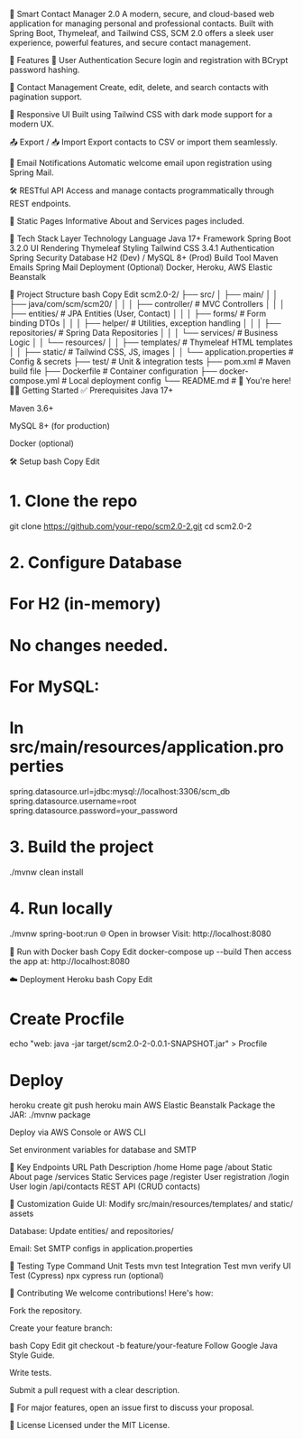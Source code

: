 📇 Smart Contact Manager 2.0
A modern, secure, and cloud-based web application for managing personal and professional contacts. Built with Spring Boot, Thymeleaf, and Tailwind CSS, SCM 2.0 offers a sleek user experience, powerful features, and secure contact management.

🚀 Features
🔐 User Authentication
Secure login and registration with BCrypt password hashing.

📒 Contact Management
Create, edit, delete, and search contacts with pagination support.

🎨 Responsive UI
Built using Tailwind CSS with dark mode support for a modern UX.

📤 Export / 📥 Import
Export contacts to CSV or import them seamlessly.

📧 Email Notifications
Automatic welcome email upon registration using Spring Mail.

🛠️ RESTful API
Access and manage contacts programmatically through REST endpoints.

📄 Static Pages
Informative About and Services pages included.

🧰 Tech Stack
Layer	Technology
Language	Java 17+
Framework	Spring Boot 3.2.0
UI Rendering	Thymeleaf
Styling	Tailwind CSS 3.4.1
Authentication	Spring Security
Database	H2 (Dev) / MySQL 8+ (Prod)
Build Tool	Maven
Emails	Spring Mail
Deployment (Optional)	Docker, Heroku, AWS Elastic Beanstalk

📁 Project Structure
bash
Copy
Edit
scm2.0-2/
├── src/
│   ├── main/
│   │   ├── java/com/scm/scm20/
│   │   │   ├── controller/       # MVC Controllers
│   │   │   ├── entities/         # JPA Entities (User, Contact)
│   │   │   ├── forms/            # Form binding DTOs
│   │   │   ├── helper/           # Utilities, exception handling
│   │   │   ├── repositories/     # Spring Data Repositories
│   │   │   └── services/         # Business Logic
│   │   └── resources/
│   │       ├── templates/        # Thymeleaf HTML templates
│   │       ├── static/           # Tailwind CSS, JS, images
│   │       └── application.properties  # Config & secrets
├── test/                         # Unit & integration tests
├── pom.xml                       # Maven build file
├── Dockerfile                    # Container configuration
├── docker-compose.yml            # Local deployment config
└── README.md                     # 📘 You're here!
🧑‍💻 Getting Started
✅ Prerequisites
Java 17+

Maven 3.6+

MySQL 8+ (for production)

Docker (optional)

🛠️ Setup
bash
Copy
Edit
# 1. Clone the repo
git clone https://github.com/your-repo/scm2.0-2.git
cd scm2.0-2

# 2. Configure Database
# For H2 (in-memory)
# No changes needed.

# For MySQL:
# In src/main/resources/application.properties
spring.datasource.url=jdbc:mysql://localhost:3306/scm_db
spring.datasource.username=root
spring.datasource.password=your_password

# 3. Build the project
./mvnw clean install

# 4. Run locally
./mvnw spring-boot:run
🌐 Open in browser
Visit: http://localhost:8080

🐳 Run with Docker
bash
Copy
Edit
docker-compose up --build
Then access the app at: http://localhost:8080

☁️ Deployment
Heroku
bash
Copy
Edit
# Create Procfile
echo "web: java -jar target/scm2.0-2-0.0.1-SNAPSHOT.jar" > Procfile

# Deploy
heroku create
git push heroku main
AWS Elastic Beanstalk
Package the JAR: ./mvnw package

Deploy via AWS Console or AWS CLI

Set environment variables for database and SMTP

🔗 Key Endpoints
URL Path	Description
/home	Home page
/about	Static About page
/services	Static Services page
/register	User registration
/login	User login
/api/contacts	REST API (CRUD contacts)

🧩 Customization Guide
UI: Modify src/main/resources/templates/ and static/ assets

Database: Update entities/ and repositories/

Email: Set SMTP configs in application.properties

🧪 Testing
Type	Command
Unit Tests	mvn test
Integration Test	mvn verify
UI Test (Cypress)	npx cypress run (optional)

🤝 Contributing
We welcome contributions! Here's how:

Fork the repository.

Create your feature branch:

bash
Copy
Edit
git checkout -b feature/your-feature
Follow Google Java Style Guide.

Write tests.

Submit a pull request with a clear description.

💬 For major features, open an issue first to discuss your proposal.

📄 License
Licensed under the MIT License.

